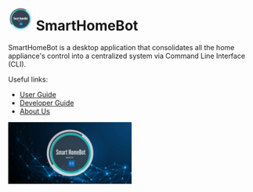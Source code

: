 # <img src="images/smarthomebot-logo.png" width="50"> SmartHomeBot 

SmartHomeBot is a desktop application that consolidates all the home appliance's control into a centralized system via Command Line Interface (CLI).

Useful links:
* [User Guide](UserGuide.md)
* [Developer Guide](DeveloperGuide.md)
* [About Us](AboutUs.md)

 <img src="images/smarthomebot.jpg" style="width:50%;">
 